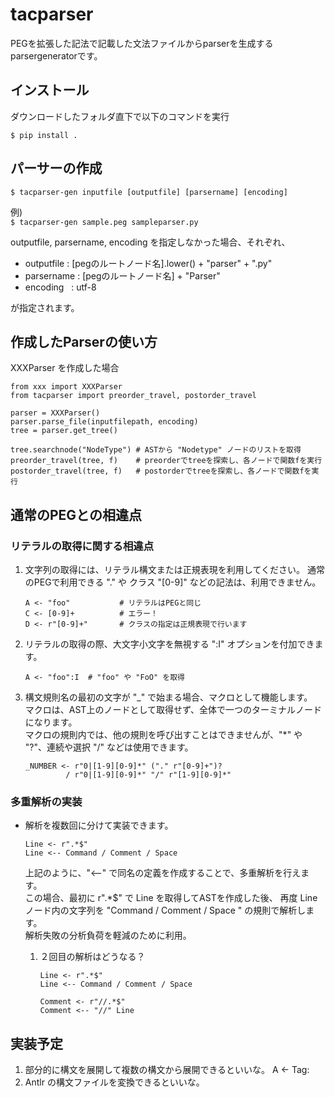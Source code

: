 # tacparser

PEGを拡張した記法で記載した文法ファイルからparserを生成するparsergeneratorです。

## インストール
ダウンロードしたフォルダ直下で以下のコマンドを実行

`$ pip install .`  

## パーサーの作成
`$ tacparser-gen inputfile [outputfile] [parsername] [encoding]`  

例)  
`$ tacparser-gen sample.peg sampleparser.py`  

outputfile, parsername, encoding を指定しなかった場合、それぞれ、
* outputfile : [pegのルートノード名].lower() + "parser" + ".py"
* parsername : [pegのルートノード名] + "Parser"
* encoding   : utf-8

が指定されます。

## 作成したParserの使い方

XXXParser を作成した場合

```
from xxx import XXXParser
from tacparser import preorder_travel, postorder_travel

parser = XXXParser()
parser.parse_file(inputfilepath, encoding)
tree = parser.get_tree()

tree.searchnode("NodeType") # ASTから "Nodetype" ノードのリストを取得
preorder_travel(tree, f)    # preorderでtreeを探索し、各ノードで関数fを実行  
postorder_travel(tree, f)   # postorderでtreeを探索し、各ノードで関数fを実行 
```


## 通常のPEGとの相違点

### リテラルの取得に関する相違点

1. 文字列の取得には、リテラル構文または正規表現を利用してください。
   通常のPEGで利用できる "." や クラス "[0-9]" などの記法は、利用できません。  
   ```
   A <- "foo"           # リテラルはPEGと同じ
   C <- [0-9]+          # エラー！
   D <- r"[0-9]+"       # クラスの指定は正規表現で行います
   ```

1. リテラルの取得の際、大文字小文字を無視する ":I" オプションを付加できます。  

   `A <- "foo":I  # "foo" や "FoO" を取得`

1. 構文規則名の最初の文字が "_" で始まる場合、マクロとして機能します。  
   マクロは、AST上のノードとして取得せず、全体で一つのターミナルノードになります。  
   マクロの規則内では、他の規則を呼び出すことはできませんが、"\*" や "?"、連続や選択 "/" などは使用できます。
   
   ```
   _NUMBER <- r"0|[1-9][0-9]*" ("." r"[0-9]+")? 
            / r"0|[1-9][0-9]*" "/" r"[1-9][0-9]*"
   ```

### 多重解析の実装

* 解析を複数回に分けて実装できます。
    
    ```
    Line <- r".*$"
    Line <-- Command / Comment / Space
    ```
    上記のように、"<--" で同名の定義を作成することで、多重解析を行えます。  
    この場合、最初に r".\*$" で Line を取得してASTを作成した後、
    再度 Lineノード内の文字列を "Command / Comment / Space " の規則で解析します。  
    解析失敗の分析負荷を軽減のために利用。
   
   1. ２回目の解析はどうなる？
        ```
        Line <- r".*$"
        Line <-- Command / Comment / Space
        
        Comment <- r"//.*$"
        Comment <-- "//" Line
        ```

## 実装予定

1. 部分的に構文を展開して複数の構文から展開できるといいな。
   A <- Tag:
1. Antlr の構文ファイルを変換できるといいな。
